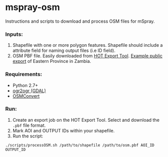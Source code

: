 # mspray-osm

Instructions and scripts to download and process OSM files for mSpray. 

### Inputs: 

1. Shapefile with one or more polygon features. Shapefile should include a attribute field for naming output files (i.e ID field).
2. OSM PBF file. Easily downloaded from [HOT Export Tool](https://export.hotosm.org). [Example public export](https://export.hotosm.org/en/v3/exports/29de937e-7f82-41cd-ae69-891e034de5d8) of Eastern Province in Zambia. 

### Requirements: 

  - Python 2.7+
  - [ogr2ogr (GDAL)](http://www.gdal.org/ogr2ogr.html)
  - [OSMConvert](http://wiki.openstreetmap.org/wiki/Osmconvert)

### Run: 

1. Create an export job on the HOT Export Tool. Select and download the `.pbf` file format.
2. Mark AOI and OUTPUT IDs within your shapefile.
3. Run the script: 

  `./scripts/processOSM.sh /path/to/shapefile /path/to/osm.pbf AOI_ID OUTPUT_ID`
